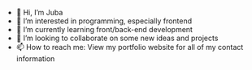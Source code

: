 - 👋 Hi, I’m Juba
- 👀 I’m interested in programming, especially frontend
- 🌱 I’m currently learning front/back-end development
- 💞️ I’m looking to collaborate on some new ideas and projects
- 📫 How to reach me: View my portfolio website for all of my contact information

